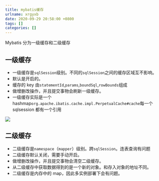 ```yaml
---
title: mybatis缓存
urlname: xrgyxb
date: 2020-09-29 20:58:00 +0800
tags: []
categories: []
---
```


Mybatis 分为一级缓存和二级缓存

## 一级缓存

- 一级缓存是`sqlSession`级别。不同的`sqlSession`之间的缓存区域互不影响。
- 默认是开启的。
- 缓存的 key 由`statementId`,`params`,`boundSql`,`rowBounds`组成
- 做增删改操作，并且提交事物会刷新一级缓存。
- 一级缓存实际是一个 hashmap`org.apache.ibatis.cache.impl.PerpetualCache#cache`每一个 sqlsession 都有一个引用

![](/images/8b136521b28faac6ac81d955e229eaaa.svg)

## 二级缓存

- 二级缓存是`namespace`（`mapper`）级别。跨`sqlSession`。连表查询有问题
- 二级缓存默认关闭，需要手动开启。
- 做增删改操作，并且提交事物会清空二级缓存。
- 从二级缓存中获取数据得到的是一个新的对象。和存入对象的地址不同。
- 二级缓存是内存中的 map，因此多实例部署下会有问题。
